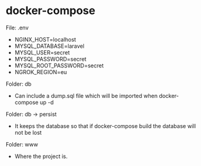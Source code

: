 # docker-compose

File: .env
- NGINX_HOST=localhost
- MYSQL_DATABASE=laravel
- MYSQL_USER=secret
- MYSQL_PASSWORD=secret
- MYSQL_ROOT_PASSWORD=secret
- NGROK_REGION=eu

Folder: db
- Can include a dump.sql file which will be imported when docker-compose up -d

Folder: db -> persist
- It keeps the database so that if docker-compose build the database will not be lost

Folder: www
- Where the project is.
